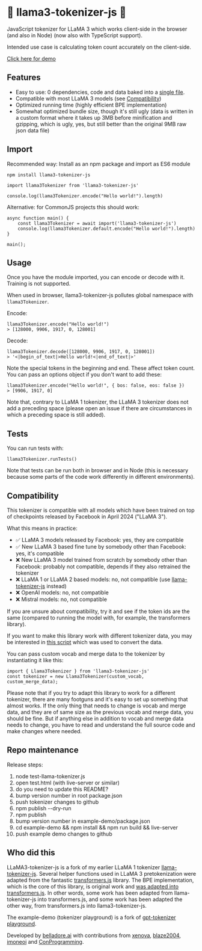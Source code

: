 # 🦙 llama3-tokenizer-js 🦙

JavaScript tokenizer for LLaMA 3 which works client-side in the browser (and also in Node) (now also with TypeScript support).

Intended use case is calculating token count accurately on the client-side.

<a href="https://belladoreai.github.io/llama3-tokenizer-js/example-demo/build/">Click here for demo</a>

## Features

- Easy to use: 0 dependencies, code and data baked into a [single file](llama-tokenizer.js).
- Compatible with most LLaMA 3 models (see [Compatibility](#compatibility))
- Optimized running time (highly efficient BPE implementation)
- Somewhat optimized bundle size, though it's still ugly (data is written in a custom format where it takes up 3MB before minification and gzipping, which is ugly, yes, but still better than the original 9MB raw json data file)

## Import

Recommended way: Install as an npm package and import as ES6 module

```
npm install llama3-tokenizer-js
```

```
import llama3Tokenizer from 'llama3-tokenizer-js'

console.log(llama3Tokenizer.encode("Hello world!").length)
```

Alternative: for CommonJS projects this should work:

```
async function main() {
    const llama3Tokenizer = await import('llama3-tokenizer-js')
    console.log(llama3Tokenizer.default.encode("Hello world!").length)
}

main();
```

## Usage

Once you have the module imported, you can encode or decode with it. Training is not supported.

When used in browser, llama3-tokenizer-js pollutes global namespace with `llama3Tokenizer`.

Encode:

```
llama3Tokenizer.encode("Hello world!")
> [128000, 9906, 1917, 0, 128001]
```

Decode:

```
llama3Tokenizer.decode([128000, 9906, 1917, 0, 128001])
> '<|begin_of_text|>Hello world!<|end_of_text|>'
```

Note the special tokens in the beginning and end. These affect token count. You can pass an options object if you don't want to add these:

```
llama3Tokenizer.encode("Hello world!", { bos: false, eos: false })
> [9906, 1917, 0]
```

Note that, contrary to LLaMA 1 tokenizer, the LLaMA 3 tokenizer does not add a preceding space (please open an issue if there are circumstances in which a preceding space is still added).

## Tests

You can run tests with:

```
llama3Tokenizer.runTests()
```

Note that tests can be run both in browser and in Node (this is necessary because some parts of the code work differently in different environments).

## Compatibility

This tokenizer is compatible with all models which have been trained on top of checkpoints released by Facebook in April 2024 ("LLaMA 3").

What this means in practice:
- ✅ LLaMA 3 models released by Facebook: yes, they are compatible
- ✅ New LLaMA 3 based fine tune by somebody other than Facebook: yes, it's compatible
- ❌ New LLaMA 3 model trained from scratch by somebody other than Facebook: probably not compatible, depends if they also retrained the tokenizer
- ❌ LLaMA 1 or LLaMA 2 based models: no, not compatible (use [llama-tokenizer-js](https://github.com/belladoreai/llama-tokenizer-js) instead)
- ❌ OpenAI models: no, not compatible
- ❌ Mistral models: no, not compatible

If you are unsure about compatibility, try it and see if the token ids are the same (compared to running the model with, for example, the transformers library).

If you want to make this library work with different tokenizer data, you may be interested in [this script](data-conversion.py) which was used to convert the data.

You can pass custom vocab and merge data to the tokenizer by instantiating it like this:

```
import { Llama3Tokenizer } from 'llama3-tokenizer-js'
const tokenizer = new Llama3Tokenizer(custom_vocab, custom_merge_data);
```

Please note that if you try to adapt this library to work for a different tokenizer, there are many footguns and it's easy to set up something that almost works. If the only thing that needs to change is vocab and merge data, and they are of same size as the previous vocab and merge data, you should be fine. But if anything else in addition to vocab and merge data needs to change, you have to read and understand the full source code and make changes where needed.

## Repo maintenance

Release steps:

1. node test-llama-tokenizer.js
2. open test.html (with live-server or similar)
3. do you need to update this README?
4. bump version number in root package.json
5. push tokenizer changes to github
6. npm publish --dry-run
7. npm publish
8. bump version number in example-demo/package.json
9. cd example-demo && npm install && npm run build && live-server
10. push example demo changes to github

## Who did this

LLaMA3-tokenizer-js is a fork of my earlier LLaMA 1 tokenizer [llama-tokenizer-js](https://github.com/belladoreai/llama-tokenizer-js). Several helper functions used in LLaMA 3 pretokenization were adapted from the fantastic [transformers.js](https://github.com/xenova/transformers.js) library. The BPE implementation, which is the core of this library, is original work and [was adapted into transformers.js](https://github.com/belladoreai/llama-tokenizer-js/issues/9). In other words, some work has been adapted from llama-tokenizer-js into transformers.js, and some work has been adapted the other way, from transformers.js into llama3-tokenizer-js.

The example-demo (tokenizer playground) is a fork of [gpt-tokenizer playground](https://github.com/niieani/gpt-tokenizer).

Developed by [belladore.ai](https://belladore.ai) with contributions from [xenova](https://github.com/xenova), [blaze2004](https://github.com/blaze2004), [imoneoi](https://github.com/imoneoi) and [ConProgramming](https://github.com/ConProgramming).